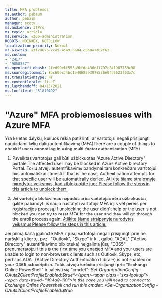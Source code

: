 ```yaml
---
title: MFA problemos
ms.author: pebaum
author: pebaum
manager: scotv
ms.audience: ITPro
ms.topic: article
ms.service: o365-administration
ROBOTS: NOINDEX, NOFOLLOW
localization_priority: Normal
ms.assetid: 63f7d676-7cd9-4549-ba84-c3a8a7867f63
ms.custom:
- "2417"
- "9000557"
ms.openlocfilehash: 2fed99ebf553a9bfda436d81797c841987759e98
ms.sourcegitcommit: 8bc60ec34bc1e40685e3976576e04a2623f63a7c
ms.translationtype: MT
ms.contentlocale: lt-LT
ms.lasthandoff: 04/15/2021
ms.locfileid: "51810492"
---
```

# <a name="issues-with-azure-mfa"></a><span data-ttu-id="404a8-102">"Azure" MFA problemos</span><span class="sxs-lookup"><span data-stu-id="404a8-102">Issues with Azure MFA</span></span>
<span data-ttu-id="404a8-103">Yra keletas dalykų, kuriuos reikia patikrinti, ar vartotojai negali prisijungti naudodami kelių dalių autentifikavimą (MFA)</span><span class="sxs-lookup"><span data-stu-id="404a8-103">There are a couple of things to check if users cannot log in using multi-factor authentication (MFA)</span></span>

1. <span data-ttu-id="404a8-104">Paveiktas vartotojas gali būti užblokuotas "Azure Active Directory" portale.</span><span class="sxs-lookup"><span data-stu-id="404a8-104">The affected user may be blocked in Azure Active Directory Portal.</span></span> <span data-ttu-id="404a8-105">Tokiu atveju autentifikavimo bandymai tam konkrečiam vartotojui bus automatiškai atmesti.</span><span class="sxs-lookup"><span data-stu-id="404a8-105">If that is the case, Authentication attempts for that specific user will be automatically denied.</span></span> [<span data-ttu-id="404a8-106">Atlikite šiame straipsnyje nurodytus veiksmus, kad atblokuokite juos.</span><span class="sxs-lookup"><span data-stu-id="404a8-106">Please follow the steps in this article to unblock them.</span></span>](https://docs.microsoft.com/azure/active-directory/authentication/howto-mfa-mfasettings#block-and-unblock-users)

2. <span data-ttu-id="404a8-107">Jei vartotojo blokavimas nepadės arba vartotojas nėra užblokuotas, galite pabandyti iš naujo nustatyti vartotojo MFA ir jis vėl pereis per registracijos procesą.</span><span class="sxs-lookup"><span data-stu-id="404a8-107">If unblocking the user didn't help or the user is not blocked you can try to reset MFA for the user and they will go through the enroll process again.</span></span> [<span data-ttu-id="404a8-108">Atlikite šiame straipsnyje nurodytus veiksmus.</span><span class="sxs-lookup"><span data-stu-id="404a8-108">Please follow the steps in this article.</span></span>](https://docs.microsoft.com/azure/active-directory/authentication/howto-mfa-userdevicesettings#require-users-to-provide-contact-methods-again)

<span data-ttu-id="404a8-109">Jei pirmą kartą įgalinote MFA ir jūsų vartotojai negali prisijungti prie ne naršyklių klientų, pvz., "Outlook", "Skype" ir kt., galbūt "ADAL" ("Active Directory" autentifikavimo biblioteka) neįgalinta jūsų "O365" prenumeratoje.</span><span class="sxs-lookup"><span data-stu-id="404a8-109">If this is the first time you enabled MFA and your users are unable to login to non-browsers clients such as Outlook, Skype, etc, perhaps ADAL (Active Directory Authentication Library) is not enabled on your O365 subscription.</span></span> <span data-ttu-id="404a8-110">Tokiu atveju turėsite prisijungti prie "Exchange Online PowerShell" ir paleisti šią "cmdlet":  *Set-OrganizationConfig -OAuth2ClientProfileEnabled:$true*</span><span class="sxs-lookup"><span data-stu-id="404a8-110">In this case you will need to connect to Exchange Online Powershell and run this cmdlet:  *Set-OrganizationConfig -OAuth2ClientProfileEnabled:$true*</span></span>